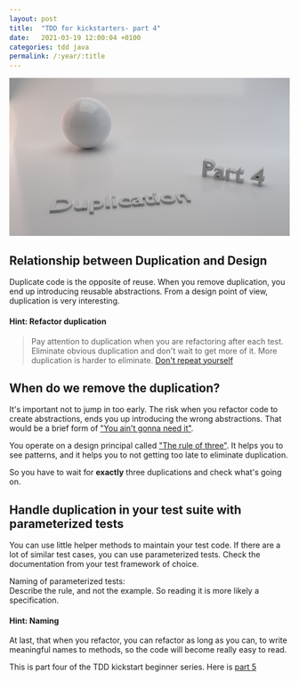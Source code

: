 ```yaml
---
layout: post
title:  "TDD for kickstarters- part 4"
date:   2021-03-19 12:00:04 +0100
categories: tdd java
permalink: /:year/:title
---
```

![duplication](../images/TDD/TDD4-duplication.png)

## Relationship between Duplication and Design

Duplicate code is the opposite of reuse. When you remove duplication, you end up
introducing reusable abstractions. From a design point of view,
duplication is very interesting.

#### Hint: Refactor duplication
>Pay attention to duplication when you are refactoring after each test.
Eliminate obvious duplication and don't wait to get more of it.
More duplication is harder to eliminate. [Don't repeat yourself](https://en.wikipedia.org/wiki/Don%27t_repeat_yourself)

## When do we remove the duplication?

It's important not to jump in too early. The risk when you refactor code to
create abstractions, ends you up introducing the wrong abstractions.
That would be a brief form of ["You ain't gonna need it"](https://en.wikipedia.org/wiki/You_aren%27t_gonna_need_it).

You operate on a design principal called ["The rule of three"](https://en.wikipedia.org/wiki/Rule_of_three_%28computer_programming%29).
It helps you to see patterns, and it helps you to not getting too late to eliminate duplication.

So you have to wait for **exactly** three duplications and check what's going on.

## Handle duplication in your test suite with parameterized tests

You can use little helper methods to maintain your test code.
If there are a lot of similar test cases, you can use parameterized tests.
Check the documentation from your test framework of choice. 

Naming of parameterized tests:<br>
Describe the rule, and not the example. So reading it is more likely a specification.

#### Hint: Naming
At last, that when you refactor, you can refactor as long as you can, to write meaningful names
to methods, so the code will become really easy to read.

This is part four of the TDD kickstart beginner series. Here is [part 5](https://redseacomputing.github.io/2021/TDD5-inside-out-and-outside-in)